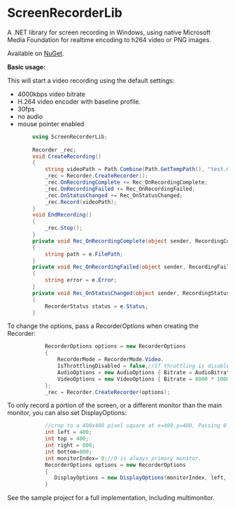# ScreenRecorderLib
A .NET library for screen recording in Windows, using native Microsoft Media Foundation for realtime encoding to h264 video or PNG images.

Available on [NuGet](https://www.nuget.org/packages/ScreenRecorderLib/).

**Basic usage:**

This will start a video recording using the default settings:
* 4000kbps video bitrate
* H.264 video encoder with baseline profile.
* 30fps
* no audio
* mouse pointer enabled

```csharp
        using ScreenRecorderLib;
        
        Recorder _rec;
        void CreateRecording()
        {
            string videoPath = Path.Combine(Path.GetTempPath(), "test.mp4");
            _rec = Recorder.CreateRecorder();
            _rec.OnRecordingComplete += Rec_OnRecordingComplete;
            _rec.OnRecordingFailed += Rec_OnRecordingFailed;
            _rec.OnStatusChanged += Rec_OnStatusChanged;
            _rec.Record(videoPath);
        }
        void EndRecording()
        {
            _rec.Stop(); 
        }
        private void Rec_OnRecordingComplete(object sender, RecordingCompleteEventArgs e)
        {
            string path = e.FilePath;
        }
        private void Rec_OnRecordingFailed(object sender, RecordingFailedEventArgs e)
        {
            string error = e.Error;
        }
        private void Rec_OnStatusChanged(object sender, RecordingStatusEventArgs e)
        {
            RecorderStatus status = e.Status;
        }
```

To change the options, pass a RecorderOptions when creating the Recorder:

```csharp
            RecorderOptions options = new RecorderOptions
            {
                RecorderMode = RecorderMode.Video,
                IsThrottlingDisabled = false,//If throttling is disabled, out of memory exceptions may eventually crash the program, depending on how much RAM your system has.
                AudioOptions = new AudioOptions { Bitrate = AudioBitrate.bitrate_128kbps, Channels = AudioChannels.Stereo, IsAudioEnabled = true },
                VideoOptions = new VideoOptions { Bitrate = 8000 * 1000, Framerate = 60, IsMousePointerEnabled = true, IsFixedFramerate = true, EncoderProfile=H264Profile.Main }
            };
            _rec = Recorder.CreateRecorder(options);
```

To only record a portion of the screen, or a different monitor than the main monitor, you can also set DisplayOptions:
```csharp
            //crop to a 400x400 pixel square at x=400,y=400. Passing 0 for these values will default to full screen recording.
            int left = 400;
            int top = 400;
            int right = 800;
            int bottom=800;
            int monitorIndex= 0;//0 is always primary monitor.
            RecorderOptions options = new RecorderOptions
            {
               DisplayOptions = new DisplayOptions(monitorIndex, left, top, right, bottom)
            }
```

See the sample project for a full implementation, including multimonitor.
